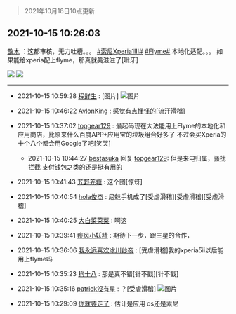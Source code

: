 > 2021年10月16日10点更新
<link rel="stylesheet" href="https://cdn.jsdelivr.net/gh/taotie6/sampleJSON@main/css/photo_show.css">
<meta name="referrer" content="no-referrer" />


 ## 2021-10-15 10:26:03 

 [㪚木](https://www.coolapk.com/feed/30700374?shareKey=MWRkMTU4YzU3MmZjNjE2OGVlOTM~) ：这都审核，无力吐槽。。。
<a class="feed-link-tag" href="/t/索尼Xperia1III?type=0">#索尼Xperia1III#</a> <a class="feed-link-tag" href="/t/Flyme?type=0">#Flyme#</a> 本地化适配。。。
如果能给xperia配上flyme，那真就美滋滋了[呲牙] 

<div class="album">
<img class="img-item" src="https://image.coolapk.com/feed/2021/1015/10/1081091_5daf46bf_4762_5875@1080x1474.jpeg" />
<img class="img-item" src="https://image.coolapk.com/feed/2021/1015/10/1081091_94253c67_4726_3204@1080x2340.jpeg" />
</div>

 ------- 

- 2021-10-15 10:59:28 [程鲜生](uid=845250) : [图片] ![图片](https://image.coolapk.com/feed/2021/1015/10/845250_977585ec_6133_7841@1440x3120.jpeg)

- 2021-10-15 10:46:22 [AvlonKing](uid=964891) : 感觉有点怪怪的[流汗滑稽] 

- 2021-10-15 10:37:02 [topgear129](uid=1061266) : 最起码现在大法能用上Flyme的本地化和应用商店，比原来什么百度APP+应用宝的垃圾组合好多了
不过会买Xperia的十个八个都会用Google了吧[笑哭] 

    - 2021-10-15 10:44:27 [bestasuka](uid=1094267) 回复 [topgear129](uid=1061266): 但是来电归属，骚扰拦截 支付钱包之类的还是挺有用的 

- 2021-10-15 10:41:43 [艽野羌塘](uid=603568) : 这个图[惊讶] 

- 2021-10-15 10:40:54 [hola俊杰](uid=4231869) : 尼魅手机成了[受虐滑稽][受虐滑稽][受虐滑稽] 

- 2021-10-15 10:40:25 [大白菜菜菜](uid=2081020) : 啊这 

- 2021-10-15 10:39:41 [疾风小妖精](uid=4375828) : 期待下一步，跟三星的合作， 

- 2021-10-15 10:36:06 [我永远喜欢冰川纱夜](uid=2717371) : [受虐滑稽]我的xperia5ii以后能用上flyme吗 

- 2021-10-15 10:35:23 [狗十八](uid=1812189) : 那是真不错[针不戳][针不戳] 

- 2021-10-15 10:35:16 [patrick沒有星](uid=2778743) : ？[受虐滑稽] ![图片](https://image.coolapk.com/feed/2021/1015/10/2778743_c23d9c0e_5315_0413@274x518.jpeg)

- 2021-10-15 10:29:09 [你就要走了](uid=3251026) : 估计是应用 os还是索尼 

